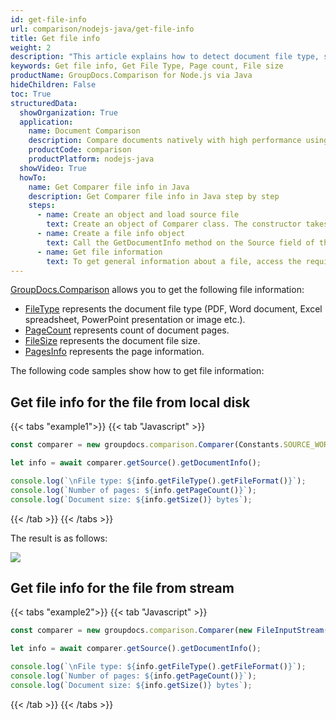 ```yaml
---
id: get-file-info
url: comparison/nodejs-java/get-file-info
title: Get file info
weight: 2
description: "This article explains how to detect document file type, size and calculate pages count when annotate documents or images with GroupDocs.Comparison."
keywords: Get file info, Get File Type, Page count, File size
productName: GroupDocs.Comparison for Node.js via Java
hideChildren: False
toc: True
structuredData:
  showOrganization: True
  application:
    name: Document Comparison
    description: Compare documents natively with high performance using JavaScript language and GroupDocs.Comparison for Node.js via Java
    productCode: comparison
    productPlatform: nodejs-java
  showVideo: True
  howTo:
    name: Get Comparer file info in Java
    description: Get Comparer file info in Java step by step
    steps:
      - name: Create an object and load source file
        text: Create an object of Comparer class. The constructor takes the source file path parameter. You may specify absolute or relative file path as per your requirements.
      - name: Create a file info object
        text: Call the GetDocumentInfo method on the Source field of the comparer object and assign the result to file info object of IDocumentInfo class.
      - name: Get file information
        text: To get general information about a file, access the required field using the file info object. To get information about a particular page, use the PagesInfo field with the required page index and access the required field after that.
---
```


[GroupDocs.Comparison](https://products.groupdocs.com/comparison/nodejs-java) allows you to get the following file information:

*   [FileType](https://reference.groupdocs.com/comparison/net/groupdocs.comparison.interfaces/idocumentinfo/filetype/) represents the document file type (PDF, Word document, Excel spreadsheet, PowerPoint presentation or image etc.).
*   [PageCount](https://reference.groupdocs.com/comparison/net/groupdocs.comparison.interfaces/idocumentinfo/pagecount/) represents count of document pages.
*   [FileSize](https://reference.groupdocs.com/comparison/net/groupdocs.comparison.interfaces/idocumentinfo/size/) represents the document file size.
*   [PagesInfo](https://reference.groupdocs.com/comparison/net/groupdocs.comparison.interfaces/idocumentinfo/pagesinfo/) represents the page information.

The following code samples show how to get file information:

## Get file info for the file from local disk

{{< tabs "example1">}}
{{< tab "Javascript" >}}
```javascript
const comparer = new groupdocs.comparison.Comparer(Constants.SOURCE_WORD);

let info = await comparer.getSource().getDocumentInfo();

console.log(`\nFile type: ${info.getFileType().getFileFormat()}`);
console.log(`Number of pages: ${info.getPageCount()}`);
console.log(`Document size: ${info.getSize()} bytes`);
```
{{< /tab >}}
{{< /tabs >}}

The result is as follows:

![](/comparison/nodejs-java/images/get-file-info.png)

## Get file info for the file from stream

{{< tabs "example2">}}
{{< tab "Javascript" >}}
```javascript
const comparer = new groupdocs.comparison.Comparer(new FileInputStream(Constants.SOURCE_WORD));

let info = await comparer.getSource().getDocumentInfo();

console.log(`\nFile type: ${info.getFileType().getFileFormat()}`);
console.log(`Number of pages: ${info.getPageCount()}`);
console.log(`Document size: ${info.getSize()} bytes`);
```
{{< /tab >}}
{{< /tabs >}}
